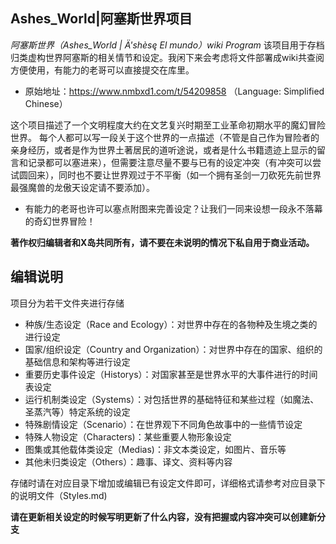 ## Ashes_World|阿塞斯世界项目
*阿塞斯世界（Ashes_World | Ä'shèsę El mundo）wiki Program*
该项目用于存档归类虚构世界阿塞斯的相关情节和设定。我闲下来会考虑将文件部署成wiki共查阅方便使用，有能力的老哥可以直接提交在库里。
+ 原始地址：<https://www.nmbxd1.com/t/54209858> （Language: Simplified Chinese）

这个项目描述了一个文明程度大约在文艺复兴时期至工业革命初期水平的魔幻冒险世界。
每个人都可以写一段关于这个世界的一点描述（不管是自己作为冒险者的亲身经历，或者是作为世界土著居民的道听途说，或者是什么书籍遗迹上显示的留言和记录都可以塞进来），但需要注意尽量不要与已有的设定冲突（有冲突可以尝试圆回来），同时也不要让世界观过于不平衡（如一个拥有圣剑一刀砍死先前世界最强魔兽的龙傲天设定请不要添加）。
+ 有能力的老哥也许可以塞点附图来完善设定？让我们一同来设想一段永不落幕的奇幻世界冒险！

__著作权归编辑者和X岛共同所有，请不要在未说明的情况下私自用于商业活动。__

## 编辑说明
项目分为若干文件夹进行存储
+ 种族/生态设定（Race and Ecology）：对世界中存在的各物种及生境之类的进行设定
+ 国家/组织设定（Country and Organization）：对世界中存在的国家、组织的基础信息和架构等进行设定
+ 重要历史事件设定（Historys）：对国家甚至是世界水平的大事件进行的时间表设定
+ 运行机制类设定（Systems）：对包括世界的基础特征和某些过程（如魔法、圣蒸汽等）特定系统的设定
+ 特殊剧情设定（Scenario）：在世界观下不同角色故事中的一些情节设定
+ 特殊人物设定（Characters)：某些重要人物形象设定
+ 图集或其他载体类设定（Medias)：非文本类设定，如图片、音乐等
+ 其他未归类设定（Others）：趣事、译文、资料等内容

存储时请在对应目录下增加或编辑已有设定文件即可，详细格式请参考对应目录下的说明文件（Styles.md)

__请在更新相关设定的时候写明更新了什么内容，没有把握或内容冲突可以创建新分支__
